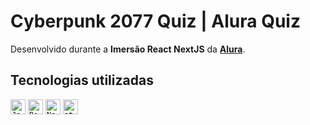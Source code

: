 # Cyberpunk 2077 Quiz | Alura Quiz
Desenvolvido durante a **Imersão React NextJS** da [**Alura**](https://www.alura.com.br).

## Tecnologias utilizadas
<code><img height="24" src="https://img.shields.io/badge/-Javascript-333333?style=flat-square&logo=javascript" alt="Javascript"/></code>
<code><img height="24" src="https://img.shields.io/badge/-React-333333?style=flat-square&logo=react" alt="React"/></code>
<code><img height="24" src="https://img.shields.io/badge/-Next.js-333333?style=flat-square&logo=next.js" alt="NextJS"/></code>
<code><img height="24" src="https://img.shields.io/badge/-styled components-333333?style=flat-square&logo=styled-components" alt="styled-components"/></code>
